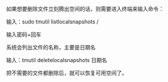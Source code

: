 如果想要删除文件立刻腾出空间的话，则需要进入终端来输入命令：

输入：sudo tmutil listlocalsnapshots /

输入密码+回车

系统会列出文件的名称，主要是日期名

输入：tmutil deletelocalsnapshots 日期名

把不需要的文件都删除后，就可以恢复可用空间了。